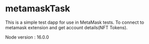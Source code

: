 # metamaskTask
This is a simple test dapp for use in MetaMask tests.
To connect to metamask extension and get account details(NFT Tokens).

Node version : 16.0.0